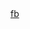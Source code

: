 <!DOCTYPE html>
<html>
<head>
<title>My first dynamic html page</title>
</head>
<Body>
  <a href="https://www.fb.com"> fb </a>




</body>



</html>

